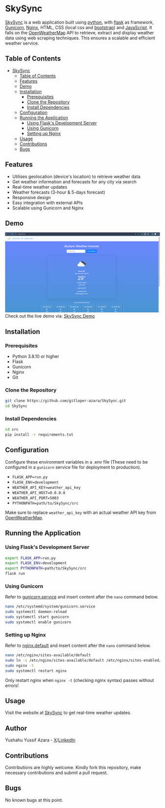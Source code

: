 # SkySync
[SkySync](https://www.muqitazara.tech/) is a web application built using [python](https://www.python.org), with [flask](https://flask.palletsprojects.com/en/3.0.x/) as framework, [Gunicorn](https://gunicorn.org/), [Nginx](https://nginx.org/en/), HTML, CSS (local css and [bootstrap](https://getbootstrap.com/)) and [JavaScript](https://www.javascript.com/). It falls on the [OpenWeatherMap](https://openweathermap.org) API to retrieve, extract and display weather data using web scraping techniques. This ensures a scalable and efficient weather service.

## Table of Contents
- [SkySync](#skysync)
    - [Table of Contents](#table-of-contents)
    - [Features](#features)
    - [Demo](#demo)
    - [Installation](#installation)
        - [Prerequisites](#prerequisites)
        - [Clone the Repository](#clone-the-repository)
        - [Install Dependencies](#install-dependencies)
    - [Configuration](#configuration)
    - [Running the Application](#running-the-application)
        - [Using Flask's Development Server](#using-flasks-development-server)
        - [Using Gunicorn](#using-gunicorn)
        - [Setting up Nginx](#setting-up-nginx)
    - [Usage](#usage)
    - [Contributions](#contributions)
    - [Bugs](#bugs)

## Features
- Utilises geolocation (device's location) to retrieve weather data
- Get weather information and forecasts for any city via search
- Real-time weather updates
- Weather forecasts (3-hour & 5-days forecast)
- Responsive design
- Easy integration with external APIs
- Scalable using Gunicorn and Nginx

## Demo
![SkySync Screenshot Demo](./src/app/static/images/skysync_screenshot.png)
Check out the live demo via: [SkySync Demo](https://www.muqitazara.tech)

## Installation
### Prerequisites
- Python 3.8.10 or higher
- Flask
- Gunicorn
- Nginx
- Git

### Clone the Repository
```bash
git clone https://github.com/gitloper-azara/SkySync.git
cd SkySync
```

### Install Dependencies
```bash
cd src
pip install -r requirements.txt
```

## Configuration
Configure these environment variables in a .env file (These need to be configured in a `gunicorn` service file for deployment to production).
- `FLASK_APP=run.py`
- `FLASK_ENV=development`
- `WEATHER_API_KEY=weather_api_key`
- `WEATHER_API_HOST=0.0.0.0`
- `WEATHER_API_PORT=5003`
- `PYTHONPATH=path/to/SkySync/src`

Make sure to replace `weather_api_key` with an actual weather API key from [OpenWeatherMap](https://openweathermap.org).

## Running the Application
### Using Flask's Development Server
```bash
export FLASK_APP=run.py
export FLASK_ENV=development
export PYTHONPATH=path/to/SkySync/src
flask run
```

### Using Gunicorn
Refer to [gunicorn.service](./src/server_side_config/gunicorn.service) and insert content after the `nano` command below.
```bash
nano /etc/systemd/system/gunicorn.service
sudo systemctl daemon-reload
sudo systemctl start gunicorn
sudo systemctl enable gunicorn
```

### Setting up Nginx
Refer to [nginx.default](./src/server_side_config/nginx.default) and insert content after the `nano` command below.
```bash
nano /etc/nginx/sites-available/default
sudo ln -s /etc/nginx/sites-available/default /etc/nginx/sites-enabled/
sudo nginx -t
sudo systemctl restart nginx
```
Only restart nginx when `nginx -t` (checking nginx syntax) passes without errors!

## Usage
Visit the website at [SkySync](https://www.muqitazara.tech) to get real-time weather updates.

## Author
Yushahu Yussif Azara - [X](https://www.twitter.com/muqitazara)/[LinkedIn](https://www.linkedin.com/in/yushahuyussifazara)

## Contributions
Contributions are highly welcome. Kindly fork this repository, make necessary contributions and submit a pull request.

## Bugs
No known bugs at this point.
